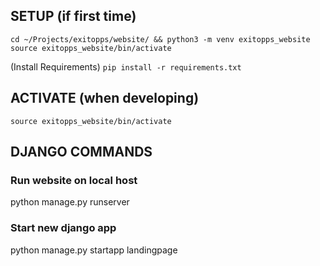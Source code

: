 ## SETUP (if first time)
`cd ~/Projects/exitopps/website/ && python3 -m venv exitopps_website`
`source exitopps_website/bin/activate`

(Install Requirements)
`pip install -r requirements.txt`

## ACTIVATE (when developing)
`source exitopps_website/bin/activate`

## DJANGO COMMANDS

### Run website on local host
python manage.py runserver

### Start new django app
python manage.py startapp landingpage 
